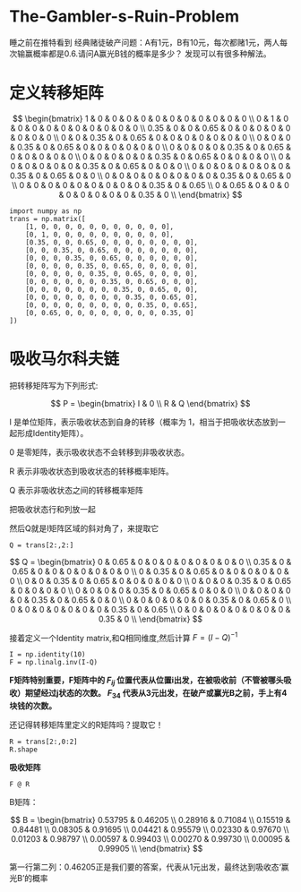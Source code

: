 # The-Gambler-s-Ruin-Problem
睡之前在推特看到 经典赌徒破产问题：A有1元，B有10元，每次都赌1元，两人每次输赢概率都是0.6.请问A赢光B钱的概率是多少？
发现可以有很多种解法。

# 定义转移矩阵

$$
\begin{bmatrix}
1 & 0 & 0 & 0 & 0 & 0 & 0 & 0 & 0 & 0 & 0 & 0 \\
0 & 1 & 0 & 0 & 0 & 0 & 0 & 0 & 0 & 0 & 0 & 0 \\
0.35 & 0 & 0 & 0.65 & 0 & 0 & 0 & 0 & 0 & 0 & 0 & 0 \\
0 & 0 & 0.35 & 0 & 0.65 & 0 & 0 & 0 & 0 & 0 & 0 & 0 \\
0 & 0 & 0 & 0.35 & 0 & 0.65 & 0 & 0 & 0 & 0 & 0 & 0 \\
0 & 0 & 0 & 0 & 0.35 & 0 & 0.65 & 0 & 0 & 0 & 0 & 0 \\
0 & 0 & 0 & 0 & 0 & 0.35 & 0 & 0.65 & 0 & 0 & 0 & 0 \\
0 & 0 & 0 & 0 & 0 & 0 & 0.35 & 0 & 0.65 & 0 & 0 & 0 \\
0 & 0 & 0 & 0 & 0 & 0 & 0 & 0.35 & 0 & 0.65 & 0 & 0 \\
0 & 0 & 0 & 0 & 0 & 0 & 0 & 0 & 0.35 & 0 & 0.65 & 0 \\
0 & 0 & 0 & 0 & 0 & 0 & 0 & 0 & 0 & 0.35 & 0 & 0.65 \\
0 & 0.65 & 0 & 0 & 0 & 0 & 0 & 0 & 0 & 0 & 0.35 & 0 \\
\end{bmatrix}
$$

```
import numpy as np
trans = np.matrix([
    [1, 0, 0, 0, 0, 0, 0, 0, 0, 0, 0, 0],
    [0, 1, 0, 0, 0, 0, 0, 0, 0, 0, 0, 0],
    [0.35, 0, 0, 0.65, 0, 0, 0, 0, 0, 0, 0, 0],
    [0, 0, 0.35, 0, 0.65, 0, 0, 0, 0, 0, 0, 0],
    [0, 0, 0, 0.35, 0, 0.65, 0, 0, 0, 0, 0, 0],
    [0, 0, 0, 0, 0.35, 0, 0.65, 0, 0, 0, 0, 0],
    [0, 0, 0, 0, 0, 0.35, 0, 0.65, 0, 0, 0, 0],
    [0, 0, 0, 0, 0, 0, 0.35, 0, 0.65, 0, 0, 0],
    [0, 0, 0, 0, 0, 0, 0, 0.35, 0, 0.65, 0, 0],
    [0, 0, 0, 0, 0, 0, 0, 0, 0.35, 0, 0.65, 0],
    [0, 0, 0, 0, 0, 0, 0, 0, 0, 0.35, 0, 0.65],
    [0, 0.65, 0, 0, 0, 0, 0, 0, 0, 0, 0.35, 0]
])

```

# 吸收马尔科夫链

把转移矩阵写为下列形式:

$$
P = \begin{bmatrix} I & 0 \\
R & Q \end{bmatrix}
$$

I 是单位矩阵，表示吸收状态到自身的转移（概率为 1，相当于把吸收状态放到一起形成Identity矩阵）。

0 是零矩阵，表示吸收状态不会转移到非吸收状态。

R 表示非吸收状态到吸收状态的转移概率矩阵。

Q 表示非吸收状态之间的转移概率矩阵


把吸收状态行和列放一起


然后Q就是I矩阵区域的斜对角了，来提取它

```
Q = trans[2:,2:]
```

$$
Q = \begin{bmatrix}
0 & 0.65 & 0 & 0 & 0 & 0 & 0 & 0 & 0 & 0 \\
0.35 & 0 & 0.65 & 0 & 0 & 0 & 0 & 0 & 0 & 0 \\
0 & 0.35 & 0 & 0.65 & 0 & 0 & 0 & 0 & 0 & 0 \\
0 & 0 & 0.35 & 0 & 0.65 & 0 & 0 & 0 & 0 & 0 \\
0 & 0 & 0 & 0.35 & 0 & 0.65 & 0 & 0 & 0 & 0 \\
0 & 0 & 0 & 0 & 0.35 & 0 & 0.65 & 0 & 0 & 0 \\
0 & 0 & 0 & 0 & 0 & 0.35 & 0 & 0.65 & 0 & 0 \\
0 & 0 & 0 & 0 & 0 & 0 & 0.35 & 0 & 0.65 & 0 \\
0 & 0 & 0 & 0 & 0 & 0 & 0 & 0.35 & 0 & 0.65 \\
0 & 0 & 0 & 0 & 0 & 0 & 0 & 0 & 0.35 & 0 \\
\end{bmatrix}
$$



接着定义一个Identity matrix,和Q相同维度,然后计算 $F = (I-Q)^{-1}$

```
I = np.identity(10)
F = np.linalg.inv(I-Q)
```

**F矩阵特别重要，F矩阵中的 $F_{ij}$ 位置代表从位置i出发，在被吸收前（不管被哪头吸收）期望经过j状态的次数。 $F_{34}$ 代表从3元出发，在破产或赢光B之前，手上有4块钱的次数。**

还记得转移矩阵里定义的R矩阵吗？提取它！

```
R = trans[2:,0:2]
R.shape
```
**吸收矩阵**

```
F @ R
```

B矩阵：

$$
B = \begin{bmatrix}
0.53795 & 0.46205 \\
0.28916 & 0.71084 \\
0.15519 & 0.84481 \\
0.08305 & 0.91695 \\
0.04421 & 0.95579 \\
0.02330 & 0.97670 \\
0.01203 & 0.98797 \\
0.00597 & 0.99403 \\
0.00270 & 0.99730 \\
0.00095 & 0.99905 \\
\end{bmatrix}
$$

第一行第二列：0.46205正是我们要的答案，代表从1元出发，最终达到吸收态‘赢光B’的概率
